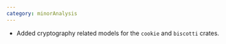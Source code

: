```yaml
---
category: minorAnalysis
---
```

* Added cryptography related models for the `cookie` and `biscotti` crates.
